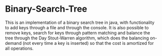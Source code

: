 # Binary-Search-Tree
This is an implementation of a binary search tree in java, with functionality to
add keys through a file and through the console. It is also possible to 
remove keys, search for keys through pattern matching and balance the
tree through the Day Stout-Warren algorithm, which does the balancing
on-demand (not every time a key is inserted) so that the cost is
amortized for all operations.
